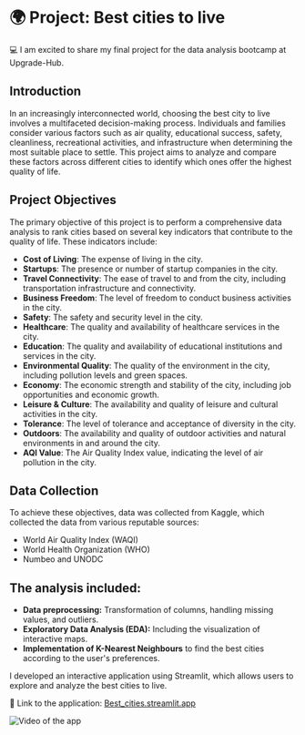 # 🌍 Project: Best cities to live

💻 I am excited to share my final project for the data analysis bootcamp at Upgrade-Hub. 

## Introduction

In an increasingly interconnected world, choosing the best city to live involves a multifaceted decision-making process. Individuals and families consider various factors such as air quality, educational success, safety, cleanliness, recreational activities, and infrastructure when determining the most suitable place to settle. This project aims to analyze and compare these factors across different cities to identify which ones offer the highest quality of life.

## Project Objectives

The primary objective of this project is to perform a comprehensive data analysis to rank cities based on several key indicators that contribute to the quality of life. These indicators include:
  - **Cost of Living**: The expense of living in the city.
  - **Startups**: The presence or number of startup companies in the city.
  - **Travel Connectivity**: The ease of travel to and from the city, including transportation infrastructure and connectivity.
  - **Business Freedom**: The level of freedom to conduct business activities in the city.
  - **Safety**: The safety and security level in the city.
  - **Healthcare**: The quality and availability of healthcare services in the city.
  - **Education**: The quality and availability of educational institutions and services in the city.
  - **Environmental Quality**: The quality of the environment in the city, including pollution levels and green spaces.
  - **Economy**: The economic strength and stability of the city, including job opportunities and economic growth.
  - **Leisure & Culture**: The availability and quality of leisure and cultural activities in the city.
  - **Tolerance**: The level of tolerance and acceptance of diversity in the city.
  - **Outdoors**: The availability and quality of outdoor activities and natural environments in and around the city.
  - **AQI Value**: The Air Quality Index value, indicating the level of air pollution in the city.

## Data Collection

To achieve these objectives, data was collected from Kaggle, which collected the data from various reputable sources:
- World Air Quality Index (WAQI)
- World Health Organization (WHO)
- Numbeo and UNODC

## The analysis included:

- **Data preprocessing:** Transformation of columns, handling missing values, and outliers.
- **Exploratory Data Analysis (EDA):** Including the visualization of interactive maps.
- **Implementation of K-Nearest Neighbours** to find the best cities according to the user's preferences.

I developed an interactive application using Streamlit, which allows users to explore and analyze the best cities to live.

🔗 Link to the application: [Best_cities.streamlit.app](https://best-cities.streamlit.app/)

<img src="video_descriptive.gif" alt="Video of the app" autoplay>














